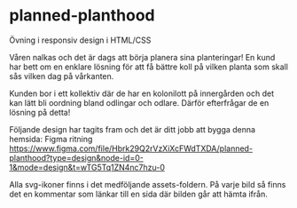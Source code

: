 # planned-planthood

Övning i responsiv design i HTML/CSS

Våren nalkas och det är dags att börja planera sina planteringar! En kund har bett om en enklare lösning för att få bättre koll på vilken planta som skall sås vilken dag på vårkanten.

Kunden bor i ett kollektiv där de har en kolonilott på innergården och det kan lätt bli oordning bland odlingar och odlare. Därför efterfrågar de en lösning på detta!

Följande design har tagits fram och det är ditt jobb att bygga denna hemsida: Figma ritning https://www.figma.com/file/Hbrk29Q2rVzXiXcFWdTXDA/planned-planthood?type=design&node-id=0-1&mode=design&t=wTG5Tq1ZN4nc7hzu-0

Alla svg-ikoner finns i det medföljande assets-foldern. På varje bild så finns det en kommentar som länkar till en sida där bilden går att hämta ifrån.